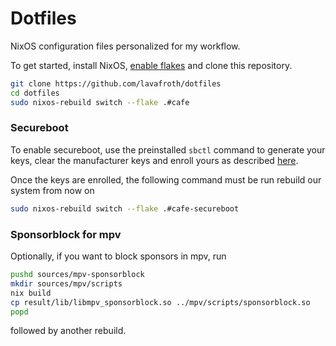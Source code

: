# Dotfiles

NixOS configuration files personalized for my workflow.

To get started, install NixOS, [enable flakes](https://nixos.wiki/wiki/Flakes#NixOS)
and clone this repository.

```sh
git clone https://github.com/lavafroth/dotfiles
cd dotfiles
sudo nixos-rebuild switch --flake .#cafe
```

### Secureboot

To enable secureboot, use the preinstalled `sbctl` command to generate your keys,
clear the manufacturer keys and enroll yours as described [here](https://github.com/nix-community/lanzaboote/blob/master/docs/QUICK_START.md).

Once the keys are enrolled, the following command must be run rebuild our system
from now on

```sh
sudo nixos-rebuild switch --flake .#cafe-secureboot
```

### Sponsorblock for mpv

Optionally, if you want to block sponsors in mpv, run

```sh
pushd sources/mpv-sponsorblock
mkdir sources/mpv/scripts
nix build
cp result/lib/libmpv_sponsorblock.so ../mpv/scripts/sponsorblock.so
popd
```

followed by another rebuild.
